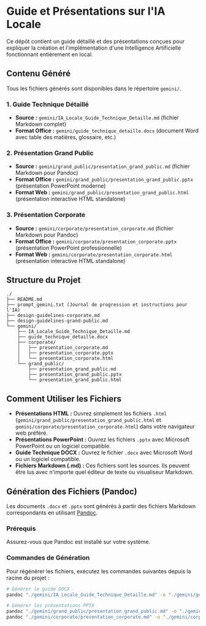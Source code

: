 # Guide et Présentations sur l'IA Locale

Ce dépôt contient un guide détaillé et des présentations conçues pour expliquer la création et l'implémentation d'une Intelligence Artificielle fonctionnant entièrement en local.

## Contenu Généré

Tous les fichiers générés sont disponibles dans le répertoire `gemini/`.

### 1. Guide Technique Détaillé

*   **Source :** `gemini/IA_Locale_Guide_Technique_Detaille.md` (fichier Markdown complet)
*   **Format Office :** `gemini/guide_technique_detaille.docx` (document Word avec table des matières, glossaire, etc.)

### 2. Présentation Grand Public

*   **Source :** `gemini/grand_public/presentation_grand_public.md` (fichier Markdown pour Pandoc)
*   **Format Office :** `gemini/grand_public/presentation_grand_public.pptx` (présentation PowerPoint moderne)
*   **Format Web :** `gemini/grand_public/presentation_grand_public.html` (présentation interactive HTML standalone)

### 3. Présentation Corporate

*   **Source :** `gemini/corporate/presentation_corporate.md` (fichier Markdown pour Pandoc)
*   **Format Office :** `gemini/corporate/presentation_corporate.pptx` (présentation PowerPoint professionnelle)
*   **Format Web :** `gemini/corporate/presentation_corporate.html` (présentation interactive HTML standalone)

## Structure du Projet

```
./
├── README.md
├── prompt_gemini.txt (Journal de progression et instructions pour l'IA)
├── design-guidelines-corporate.md
├── design-guidelines-grand-public.md
└── gemini/
    ├── IA_Locale_Guide_Technique_Detaille.md
    ├── guide_technique_detaille.docx
    ├── corporate/
    │   ├── presentation_corporate.md
    │   ├── presentation_corporate.pptx
    │   └── presentation_corporate.html
    └── grand_public/
        ├── presentation_grand_public.md
        ├── presentation_grand_public.pptx
        └── presentation_grand_public.html
```

## Comment Utiliser les Fichiers

*   **Présentations HTML :** Ouvrez simplement les fichiers `.html` (`gemini/grand_public/presentation_grand_public.html` et `gemini/corporate/presentation_corporate.html`) dans votre navigateur web préféré.
*   **Présentations PowerPoint :** Ouvrez les fichiers `.pptx` avec Microsoft PowerPoint ou un logiciel compatible.
*   **Guide Technique DOCX :** Ouvrez le fichier `.docx` avec Microsoft Word ou un logiciel compatible.
*   **Fichiers Markdown (.md) :** Ces fichiers sont les sources. Ils peuvent être lus avec n'importe quel éditeur de texte ou visualiseur Markdown.

## Génération des Fichiers (Pandoc)

Les documents `.docx` et `.pptx` sont générés à partir des fichiers Markdown correspondants en utilisant [Pandoc](https://pandoc.org/).

### Prérequis

Assurez-vous que Pandoc est installé sur votre système.

### Commandes de Génération

Pour régénérer les fichiers, exécutez les commandes suivantes depuis la racine du projet :

```bash
# Générer le guide DOCX
pandoc "./gemini/IA_Locale_Guide_Technique_Detaille.md" -o "./gemini/guide_technique_detaille.docx" --toc --toc-depth=3

# Générer les présentations PPTX
pandoc "./gemini/grand_public/presentation_grand_public.md" -o "./gemini/grand_public/presentation_grand_public.pptx" -t pptx
pandoc "./gemini/corporate/presentation_corporate.md" -o "./gemini/corporate/presentation_corporate.pptx" -t pptx
```

